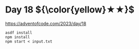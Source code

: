 # Day 18 ${\color{yellow}★★}$

https://adventofcode.com/2023/day/18

```
asdf install
npm install
npm start < input.txt
```
